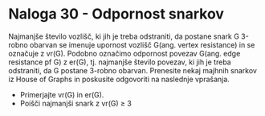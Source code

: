 # Naloga 30 - Odpornost snarkov

Najmanjše število vozlišč, ki jih je treba odstraniti, da postane snark G 3-robno obarvan se imenuje upornost vozlišč G(ang. vertex resistance) in se označuje z vr(G). Podobno označimo odpornost povezav G(ang. edge resistance pf G) z er(G), tj. najmanjše število povezav, ki jih je treba odstraniti, da G postane 3-robno obarvan. Prenesite nekaj majhnih snarkov iz House of Graphs in poskusite odgovoriti na naslednje vprašanja.

* Primerjajte vr(G) in er(G).
* Poišči najmanjši snark z vr(G) ≥ 3
 
